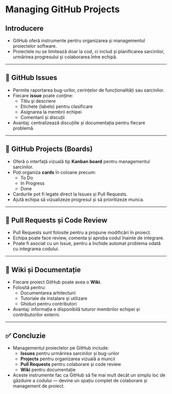 # Managing GitHub Projects

## Introducere
- GitHub oferă instrumente pentru organizarea și managementul proiectelor software.
- Proiectele nu se limitează doar la cod, ci includ și planificarea sarcinilor, urmărirea progresului și colaborarea între echipă.

---

## 📌 GitHub Issues
- Permite raportarea bug-urilor, cerințelor de funcționalități sau sarcinilor.
- Fiecare **issue** poate conține:
  - Titlu și descriere
  - Etichete (labels) pentru clasificare
  - Asignarea la membrii echipei
  - Comentarii și discuții
- Avantaj: centralizează discuțiile și documentația pentru fiecare problemă.

---

## 📌 GitHub Projects (Boards)
- Oferă o interfață vizuală tip **Kanban board** pentru managementul sarcinilor.
- Poți organiza **cards** în coloane precum:
  - To Do
  - In Progress
  - Done
- Cardurile pot fi legate direct la Issues și Pull Requests.
- Ajută echipa să vizualizeze progresul și să prioritizeze munca.

---

## 📌 Pull Requests și Code Review
- Pull Requests sunt folosite pentru a propune modificări în proiect.
- Echipa poate face review, comenta și aproba codul înainte de integrare.
- Poate fi asociat cu un Issue, pentru a închide automat problema odată cu integrarea codului.

---

## 📌 Wiki și Documentație
- Fiecare proiect GitHub poate avea o **Wiki**.
- Folosită pentru:
  - Documentarea arhitecturii
  - Tutoriale de instalare și utilizare
  - Ghiduri pentru contributori
- Avantaj: informația e disponibilă tuturor membrilor echipei și contributorilor externi.

---

## ✅ Concluzie
- Managementul proiectelor pe GitHub include:
  - **Issues** pentru urmărirea sarcinilor și bug-urilor
  - **Projects** pentru organizarea vizuală a muncii
  - **Pull Requests** pentru colaborare și code review
  - **Wiki** pentru documentație
- Aceste instrumente fac ca GitHub să fie mai mult decât un simplu loc de găzduire a codului — devine un spațiu complet de colaborare și management de proiect.
